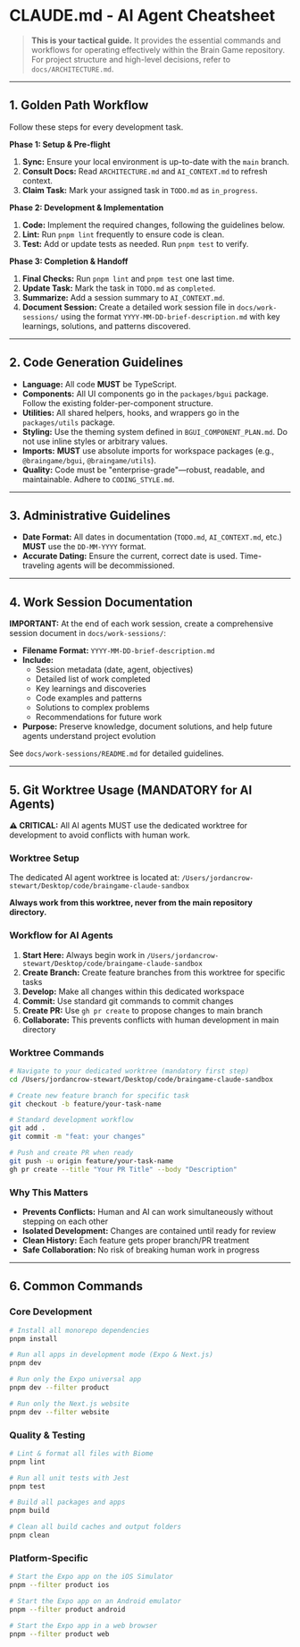 # CLAUDE.md - AI Agent Cheatsheet

> **This is your tactical guide.** It provides the essential commands and workflows for operating effectively within the Brain Game repository. For project structure and high-level decisions, refer to `docs/ARCHITECTURE.md`.

---

## 1. Golden Path Workflow
Follow these steps for every development task.

**Phase 1: Setup & Pre-flight**
1.  **Sync:** Ensure your local environment is up-to-date with the `main` branch.
2.  **Consult Docs:** Read `ARCHITECTURE.md` and `AI_CONTEXT.md` to refresh context.
3.  **Claim Task:** Mark your assigned task in `TODO.md` as `in_progress`.

**Phase 2: Development & Implementation**
1.  **Code:** Implement the required changes, following the guidelines below.
2.  **Lint:** Run `pnpm lint` frequently to ensure code is clean.
3.  **Test:** Add or update tests as needed. Run `pnpm test` to verify.

**Phase 3: Completion & Handoff**
1.  **Final Checks:** Run `pnpm lint` and `pnpm test` one last time.
2.  **Update Task:** Mark the task in `TODO.md` as `completed`.
3.  **Summarize:** Add a session summary to `AI_CONTEXT.md`.
4.  **Document Session:** Create a detailed work session file in `docs/work-sessions/` using the format `YYYY-MM-DD-brief-description.md` with key learnings, solutions, and patterns discovered.

---

## 2. Code Generation Guidelines

- **Language:** All code **MUST** be TypeScript.
- **Components:** All UI components go in the `packages/bgui` package. Follow the existing folder-per-component structure.
- **Utilities:** All shared helpers, hooks, and wrappers go in the `packages/utils` package.
- **Styling:** Use the theming system defined in `BGUI_COMPONENT_PLAN.md`. Do not use inline styles or arbitrary values.
- **Imports:** **MUST** use absolute imports for workspace packages (e.g., `@braingame/bgui`, `@braingame/utils`).
- **Quality:** Code must be "enterprise-grade"—robust, readable, and maintainable. Adhere to `CODING_STYLE.md`.

---

## 3. Administrative Guidelines

- **Date Format:** All dates in documentation (`TODO.md`, `AI_CONTEXT.md`, etc.) **MUST** use the `DD-MM-YYYY` format.
- **Accurate Dating:** Ensure the current, correct date is used. Time-traveling agents will be decommissioned.

---

## 4. Work Session Documentation

**IMPORTANT:** At the end of each work session, create a comprehensive session document in `docs/work-sessions/`:

- **Filename Format:** `YYYY-MM-DD-brief-description.md`
- **Include:**
  - Session metadata (date, agent, objectives)
  - Detailed list of work completed
  - Key learnings and discoveries
  - Code examples and patterns
  - Solutions to complex problems
  - Recommendations for future work
- **Purpose:** Preserve knowledge, document solutions, and help future agents understand project evolution

See `docs/work-sessions/README.md` for detailed guidelines.

---

## 5. Git Worktree Usage (MANDATORY for AI Agents)

**⚠️ CRITICAL:** All AI agents MUST use the dedicated worktree for development to avoid conflicts with human work.

### Worktree Setup
The dedicated AI agent worktree is located at: `/Users/jordancrow-stewart/Desktop/code/braingame-claude-sandbox`

**Always work from this worktree, never from the main repository directory.**

### Workflow for AI Agents
1. **Start Here:** Always begin work in `/Users/jordancrow-stewart/Desktop/code/braingame-claude-sandbox`
2. **Create Branch:** Create feature branches from this worktree for specific tasks
3. **Develop:** Make all changes within this dedicated workspace
4. **Commit:** Use standard git commands to commit changes
5. **Create PR:** Use `gh pr create` to propose changes to main branch
6. **Collaborate:** This prevents conflicts with human development in main directory

### Worktree Commands
```bash
# Navigate to your dedicated worktree (mandatory first step)
cd /Users/jordancrow-stewart/Desktop/code/braingame-claude-sandbox

# Create new feature branch for specific task
git checkout -b feature/your-task-name

# Standard development workflow
git add .
git commit -m "feat: your changes"

# Push and create PR when ready
git push -u origin feature/your-task-name
gh pr create --title "Your PR Title" --body "Description"
```

### Why This Matters
- **Prevents Conflicts:** Human and AI can work simultaneously without stepping on each other
- **Isolated Development:** Changes are contained until ready for review
- **Clean History:** Each feature gets proper branch/PR treatment
- **Safe Collaboration:** No risk of breaking human work in progress

---

## 6. Common Commands

### Core Development
```bash
# Install all monorepo dependencies
pnpm install

# Run all apps in development mode (Expo & Next.js)
pnpm dev

# Run only the Expo universal app
pnpm dev --filter product

# Run only the Next.js website
pnpm dev --filter website
```

### Quality & Testing
```bash
# Lint & format all files with Biome
pnpm lint

# Run all unit tests with Jest
pnpm test

# Build all packages and apps
pnpm build

# Clean all build caches and output folders
pnpm clean
```

### Platform-Specific
```bash
# Start the Expo app on the iOS Simulator
pnpm --filter product ios

# Start the Expo app on an Android emulator
pnpm --filter product android

# Start the Expo app in a web browser
pnpm --filter product web
```
